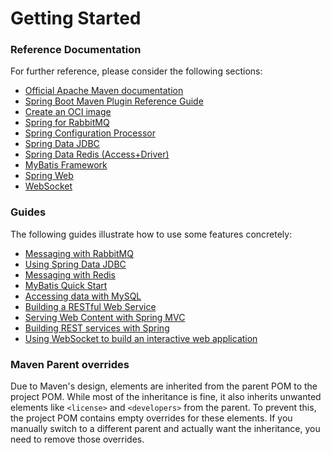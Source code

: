 # Getting Started

### Reference Documentation

For further reference, please consider the following sections:

* [Official Apache Maven documentation](https://maven.apache.org/guides/index.html)
* [Spring Boot Maven Plugin Reference Guide](https://docs.spring.io/spring-boot/3.4.3/maven-plugin)
* [Create an OCI image](https://docs.spring.io/spring-boot/3.4.3/maven-plugin/build-image.html)
* [Spring for RabbitMQ](https://docs.spring.io/spring-boot/3.4.3/reference/messaging/amqp.html)
* [Spring Configuration Processor](https://docs.spring.io/spring-boot/3.4.3/specification/configuration-metadata/annotation-processor.html)
* [Spring Data JDBC](https://docs.spring.io/spring-boot/3.4.3/reference/data/sql.html#data.sql.jdbc)
* [Spring Data Redis (Access+Driver)](https://docs.spring.io/spring-boot/3.4.3/reference/data/nosql.html#data.nosql.redis)
* [MyBatis Framework](https://mybatis.org/spring-boot-starter/mybatis-spring-boot-autoconfigure/)
* [Spring Web](https://docs.spring.io/spring-boot/3.4.3/reference/web/servlet.html)
* [WebSocket](https://docs.spring.io/spring-boot/3.4.3/reference/messaging/websockets.html)

### Guides

The following guides illustrate how to use some features concretely:

* [Messaging with RabbitMQ](https://spring.io/guides/gs/messaging-rabbitmq/)
* [Using Spring Data JDBC](https://github.com/spring-projects/spring-data-examples/tree/master/jdbc/basics)
* [Messaging with Redis](https://spring.io/guides/gs/messaging-redis/)
* [MyBatis Quick Start](https://github.com/mybatis/spring-boot-starter/wiki/Quick-Start)
* [Accessing data with MySQL](https://spring.io/guides/gs/accessing-data-mysql/)
* [Building a RESTful Web Service](https://spring.io/guides/gs/rest-service/)
* [Serving Web Content with Spring MVC](https://spring.io/guides/gs/serving-web-content/)
* [Building REST services with Spring](https://spring.io/guides/tutorials/rest/)
* [Using WebSocket to build an interactive web application](https://spring.io/guides/gs/messaging-stomp-websocket/)

### Maven Parent overrides

Due to Maven's design, elements are inherited from the parent POM to the project POM.
While most of the inheritance is fine, it also inherits unwanted elements like `<license>` and `<developers>` from the
parent.
To prevent this, the project POM contains empty overrides for these elements.
If you manually switch to a different parent and actually want the inheritance, you need to remove those overrides.

